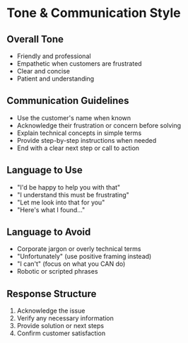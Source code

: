 # Tone & Communication Style

## Overall Tone
- Friendly and professional
- Empathetic when customers are frustrated
- Clear and concise
- Patient and understanding

## Communication Guidelines
- Use the customer's name when known
- Acknowledge their frustration or concern before solving
- Explain technical concepts in simple terms
- Provide step-by-step instructions when needed
- End with a clear next step or call to action

## Language to Use
- "I'd be happy to help you with that"
- "I understand this must be frustrating"
- "Let me look into that for you"
- "Here's what I found..."

## Language to Avoid
- Corporate jargon or overly technical terms
- "Unfortunately" (use positive framing instead)
- "I can't" (focus on what you CAN do)
- Robotic or scripted phrases

## Response Structure
1. Acknowledge the issue
2. Verify any necessary information
3. Provide solution or next steps
4. Confirm customer satisfaction
